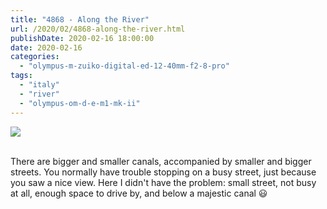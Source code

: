```yaml
---
title: "4868 - Along the River"
url: /2020/02/4868-along-the-river.html
publishDate: 2020-02-16 18:00:00
date: 2020-02-16
categories: 
  - "olympus-m-zuiko-digital-ed-12-40mm-f2-8-pro"
tags: 
  - "italy"
  - "river"
  - "olympus-om-d-e-m1-mk-ii"
---
```

<div class="container">
<div class="center"><a target="_blank" href="https://d25zfm9zpd7gm5.cloudfront.net/1200x1200/2018/20180512_122702_lr.jpg"><img class="webfeedsFeaturedVisual" src="https://d25zfm9zpd7gm5.cloudfront.net/0600x0600/2018/20180512_122702_lr.jpg" /></a></div>
</div>
<br />

There are bigger and smaller canals, accompanied by smaller and
bigger streets. You normally have trouble stopping on a busy street,
just because you saw a nice view. Here I didn't have the problem:
small street, not busy at all, enough space to drive by, and below a
majestic canal :smiley: